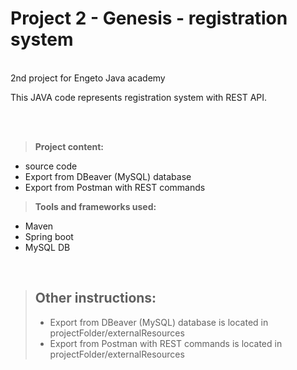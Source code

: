 # Project 2 - Genesis - registration system

<br />
2nd project for Engeto Java academy

This JAVA code represents registration system with REST API.

<br />
<br />


>**Project content:**
  - source code
  - Export from DBeaver (MySQL) database
  - Export from Postman with REST commands

>**Tools and frameworks used:**
  - Maven
  - Spring boot
  - MySQL DB



$~$

>## Other instructions:
>- Export from DBeaver (MySQL) database is located in projectFolder/externalResources
>- Export from Postman with REST commands is located in projectFolder/externalResources

